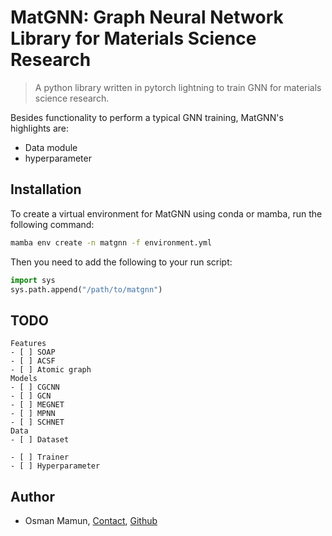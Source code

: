 # MatGNN: Graph Neural Network Library for Materials Science Research

> A python library written in pytorch lightning to train GNN for materials science research.

Besides functionality to perform a typical GNN training, MatGNN's highlights are:

- Data module
- hyperparameter

## Installation

To create a virtual environment for MatGNN using conda or mamba, run the following command:

```bash
mamba env create -n matgnn -f environment.yml
```

Then you need to add the following to your run script:

```python
import sys
sys.path.append("/path/to/matgnn")
```

## TODO

```[tasklist]
Features
- [ ] SOAP
- [ ] ACSF
- [ ] Atomic graph
Models
- [ ] CGCNN
- [ ] GCN
- [ ] MEGNET
- [ ] MPNN
- [ ] SCHNET
Data
- [ ] Dataset

- [ ] Trainer
- [ ] Hyperparameter
```

## Author

- Osman Mamun, [Contact](mailto:mamun.che06@gmail.com), [Github](https://github.com/mamunm)
